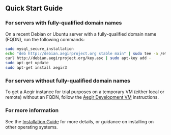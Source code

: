 Quick Start Guide
-----------------

### For servers with fully-qualified domain names

On a recent Debian or Ubuntu server with a fully-qualified domain name (FQDN), run the following commands:
<!-- These quick start instructions are also on https://gitlab.com/aegir/www.aegirproject.org/blob/master/config.yml -->

```sh
sudo mysql_secure_installation
echo "deb http://debian.aegirproject.org stable main" | sudo tee -a /etc/apt/sources.list.d/aegir-stable.list
curl http://debian.aegirproject.org/key.asc | sudo apt-key add -
sudo apt-get update
sudo apt-get install aegir3
```

### For servers without fully-qualified domain names

To get a Aegir instance for trial purposes on a temporary VM (either local or remote) without an FQDN, follow the [Aegir Development VM](https://gitlab.com/aegir/aegir-dev-vm) instructions.

### For more information

See the [Installation Guide](/install) for more details, or guidance on installing on other operating systems.

